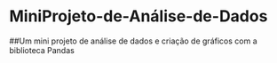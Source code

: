 # MiniProjeto-de-Análise-de-Dados
##Um mini projeto de análise de dados e criação de gráficos com a biblioteca Pandas 
